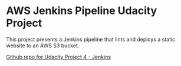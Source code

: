 # AWS Jenkins Pipeline Udacity Project

This project presents a Jenkins pipeline that lints and deploys a static website to an AWS S3 bucket.

[Github repo for Udacity Project 4 - Jenkins](https://github.com/AnnaBrakowska/static)